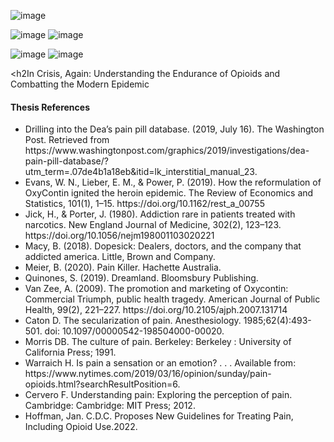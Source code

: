 ![image](https://user-images.githubusercontent.com/86888346/155444223-a9ef2489-11ef-4f80-830e-64d260d26a7c.png)

![image](https://user-images.githubusercontent.com/86888346/163730863-23d6552f-cf42-406c-ad11-5fc650663b58.png)  ![image](https://user-images.githubusercontent.com/86888346/163730897-74a8034b-ddb3-46e6-a4d6-051cb95bde46.png)

![image](https://user-images.githubusercontent.com/86888346/163730921-369391f0-271e-44cc-89ac-19d1284dc599.png) ![image](https://user-images.githubusercontent.com/86888346/163730939-a3137361-8daf-4525-ba17-f3fa1ec7276a.png)




<h2In Crisis, Again: Understanding the Endurance of Opioids and Combatting the Modern Epidemic</h2>


<h4>Thesis References</h4>
<ul>
    <li>Drilling into the Dea’s pain pill database. (2019, July 16). The Washington Post. Retrieved from https://www.washingtonpost.com/graphics/2019/investigations/dea-pain-pill-database/?utm_term=.07de4b1a18eb&amp;itid=lk_interstitial_manual_23.</li> 
    <li>Evans, W. N., Lieber, E. M., &amp; Power, P. (2019). How the reformulation of OxyContin ignited the heroin epidemic. The Review of Economics and Statistics, 101(1), 1–15. https://doi.org/10.1162/rest_a_00755 </li>
    <li>Jick, H., &amp; Porter, J. (1980). Addiction rare in patients treated with narcotics. New England Journal of Medicine, 302(2), 123–123. https://doi.org/10.1056/nejm198001103020221 </li>
    <li>Macy, B. (2018). Dopesick: Dealers, doctors, and the company that addicted america. Little, Brown and Company. </li>
    <li>Meier, B. (2020). Pain Killer. Hachette Australia. </li>
    <li>Quinones, S. (2019). Dreamland. Bloomsbury Publishing. </li>
    <li>Van Zee, A. (2009). The promotion and marketing of Oxycontin: Commercial Triumph, public health tragedy. American Journal of Public Health, 99(2), 221–227. https://doi.org/10.2105/ajph.2007.131714 </li>
   <li> Caton D. The secularization of pain. Anesthesiology. 1985;62(4):493-501. doi: 10.1097/00000542-198504000-00020. </li>
   <li> Morris DB. The culture of pain. Berkeley: Berkeley : University of California Press; 1991.</li>
   <li> Warraich H. Is pain a sensation or an emotion? . . . Available from: https://www.nytimes.com/2019/03/16/opinion/sunday/pain-opioids.html?searchResultPosition=6.</li>
   <li> Cervero F. Understanding pain: Exploring the perception of pain. Cambridge: Cambridge: MIT Press; 2012.</li>
   <li> Hoffman, Jan. C.D.C. Proposes New Guidelines for Treating Pain, Including Opioid Use.2022. </li>
</ul>
